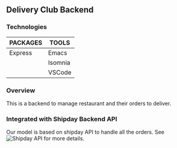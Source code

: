 ## Delivery Club Backend

### Technologies
| PACKAGES | TOOLS   |
|----------|---------|
| Express  | Emacs   |
|          | Isomnia |
|          | VSCode  |


### Overview
This is a backend to manage restaurant and their orders to deliver. 

### Integrated with Shipday Backend API
Our model is based on shipday API to handle all the orders. See ![Shipday API](https://docs.shipday.com/reference/shipday-api) for more details.

